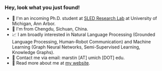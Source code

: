 ### Hey, look what you just found!

- :school: I'm an incoming Ph.D. student at [SLED Research Lab](https://sled.eecs.umich.edu/) at University of Michigan, Ann Arbor.
- :panda_face: I'm from Chengdu, Sichuan, China.
- :chart_with_upwards_trend: I am broadly interested in Natural Language Processing (Grounded Language Processing, Human-Robot Communication) and Machine Learning (Graph Neural Networks, Semi-Supervised Learning, Knowledge Graphs).
- :e-mail: Contact me via email: marstin \[AT\] umich \[DOT\] edu.
- :link: Read more about me at [my website](https://mars-tin.github.io/).
